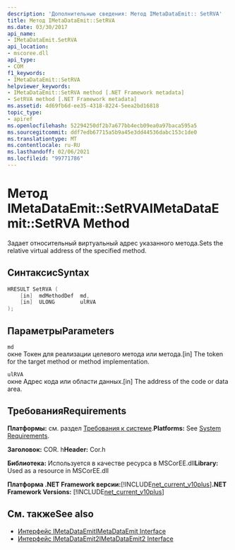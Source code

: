 ```yaml
---
description: 'Дополнительные сведения: Метод IMetaDataEmit:: SetRVA'
title: Метод IMetaDataEmit::SetRVA
ms.date: 03/30/2017
api_name:
- IMetaDataEmit.SetRVA
api_location:
- mscoree.dll
api_type:
- COM
f1_keywords:
- IMetaDataEmit::SetRVA
helpviewer_keywords:
- IMetaDataEmit::SetRVA method [.NET Framework metadata]
- SetRVA method [.NET Framework metadata]
ms.assetid: 4d69fb6d-ee35-4318-8224-5eea2bd16818
topic_type:
- apiref
ms.openlocfilehash: 52294250df2b7a677bb4ecb09ea0a97baca595a5
ms.sourcegitcommit: ddf7edb67715a5b9a45e3dd44536dabc153c1de0
ms.translationtype: MT
ms.contentlocale: ru-RU
ms.lasthandoff: 02/06/2021
ms.locfileid: "99771786"
---
```

# <a name="imetadataemitsetrva-method"></a><span data-ttu-id="00d2e-103">Метод IMetaDataEmit::SetRVA</span><span class="sxs-lookup"><span data-stu-id="00d2e-103">IMetaDataEmit::SetRVA Method</span></span>

<span data-ttu-id="00d2e-104">Задает относительный виртуальный адрес указанного метода.</span><span class="sxs-lookup"><span data-stu-id="00d2e-104">Sets the relative virtual address of the specified method.</span></span>  
  
## <a name="syntax"></a><span data-ttu-id="00d2e-105">Синтаксис</span><span class="sxs-lookup"><span data-stu-id="00d2e-105">Syntax</span></span>  
  
```cpp  
HRESULT SetRVA (  
    [in]  mdMethodDef  md,
    [in]  ULONG        ulRVA
);  
```  
  
## <a name="parameters"></a><span data-ttu-id="00d2e-106">Параметры</span><span class="sxs-lookup"><span data-stu-id="00d2e-106">Parameters</span></span>  

 `md`  
 <span data-ttu-id="00d2e-107">окне Токен для реализации целевого метода или метода.</span><span class="sxs-lookup"><span data-stu-id="00d2e-107">[in] The token for the target method or method implementation.</span></span>  
  
 `ulRVA`  
 <span data-ttu-id="00d2e-108">окне Адрес кода или области данных.</span><span class="sxs-lookup"><span data-stu-id="00d2e-108">[in] The address of the code or data area.</span></span>  
  
## <a name="requirements"></a><span data-ttu-id="00d2e-109">Требования</span><span class="sxs-lookup"><span data-stu-id="00d2e-109">Requirements</span></span>  

 <span data-ttu-id="00d2e-110">**Платформы:** см. раздел [Требования к системе](../../get-started/system-requirements.md).</span><span class="sxs-lookup"><span data-stu-id="00d2e-110">**Platforms:** See [System Requirements](../../get-started/system-requirements.md).</span></span>  
  
 <span data-ttu-id="00d2e-111">**Заголовок:** COR. h</span><span class="sxs-lookup"><span data-stu-id="00d2e-111">**Header:** Cor.h</span></span>  
  
 <span data-ttu-id="00d2e-112">**Библиотека:** Используется в качестве ресурса в MSCorEE.dll</span><span class="sxs-lookup"><span data-stu-id="00d2e-112">**Library:** Used as a resource in MSCorEE.dll</span></span>  
  
 <span data-ttu-id="00d2e-113">**Платформа .NET Framework версии:**[!INCLUDE[net_current_v10plus](../../../../includes/net-current-v10plus-md.md)]</span><span class="sxs-lookup"><span data-stu-id="00d2e-113">**.NET Framework Versions:** [!INCLUDE[net_current_v10plus](../../../../includes/net-current-v10plus-md.md)]</span></span>  
  
## <a name="see-also"></a><span data-ttu-id="00d2e-114">См. также</span><span class="sxs-lookup"><span data-stu-id="00d2e-114">See also</span></span>

- [<span data-ttu-id="00d2e-115">Интерфейс IMetaDataEmit</span><span class="sxs-lookup"><span data-stu-id="00d2e-115">IMetaDataEmit Interface</span></span>](imetadataemit-interface.md)
- [<span data-ttu-id="00d2e-116">Интерфейс IMetaDataEmit2</span><span class="sxs-lookup"><span data-stu-id="00d2e-116">IMetaDataEmit2 Interface</span></span>](imetadataemit2-interface.md)
